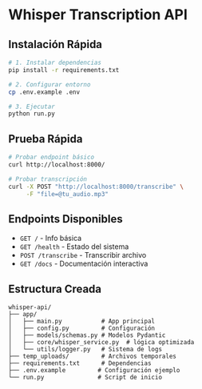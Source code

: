 # Whisper Transcription API

## Instalación Rápida

```bash
# 1. Instalar dependencias
pip install -r requirements.txt

# 2. Configurar entorno
cp .env.example .env

# 3. Ejecutar
python run.py
```

## Prueba Rápida

```bash
# Probar endpoint básico
curl http://localhost:8000/

# Probar transcripción
curl -X POST "http://localhost:8000/transcribe" \
     -F "file=@tu_audio.mp3"
```

## Endpoints Disponibles

- `GET /` - Info básica
- `GET /health` - Estado del sistema
- `POST /transcribe` - Transcribir archivo
- `GET /docs` - Documentación interactiva

## Estructura Creada

```
whisper-api/
├── app/
│   ├── main.py           # App principal
│   ├── config.py         # Configuración
│   ├── models/schemas.py # Modelos Pydantic
│   ├── core/whisper_service.py  # lógica optimizada
│   └── utils/logger.py   # Sistema de logs
├── temp_uploads/         # Archivos temporales
├── requirements.txt      # Dependencias
├── .env.example         # Configuración ejemplo
└── run.py               # Script de inicio
```
